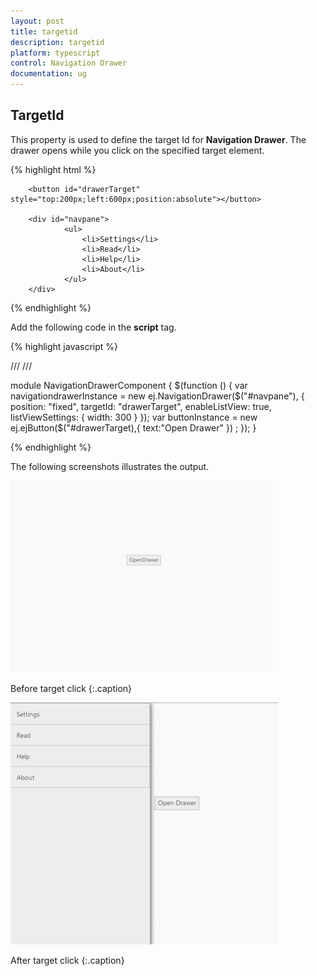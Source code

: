 ```yaml
---
layout: post
title: targetid
description: targetid
platform: typescript
control: Navigation Drawer
documentation: ug
---
```


## TargetId

This property is used to define the target Id for **Navigation Drawer**. The drawer opens while you click on the specified target element.

{% highlight html %}

        <button id="drawerTarget" style="top:200px;left:600px;position:absolute"></button>
        
        <div id="navpane">
                <ul>
                    <li>Settings</li>
                    <li>Read</li>
                    <li>Help</li>
                    <li>About</li>
                </ul>
        </div>
        
{% endhighlight %}

Add the following code in the **script** tag.

{% highlight javascript %}
    
/// <reference path="tsfiles/jquery.d.ts" />
/// <reference path="tsfiles/ej.web.all.d.ts" />

module NavigationDrawerComponent {
    $(function () {
        var navigationdrawerInstance = new ej.NavigationDrawer($("#navpane"), {
                position: "fixed",
                targetId: "drawerTarget",
                enableListView: true,
                listViewSettings: { width: 300 }
        });
         var buttonInstance = new ej.ejButton($("#drawerTarget),{
              text:"Open Drawer"
         }) ;
    });
  }
 
{% endhighlight %}

The following screenshots illustrates the output.

![](targetid_images\targetid_img1.png)

Before target click
{:.caption}



![](targetid_images\targetid_img2.png)

After target click
{:.caption}

